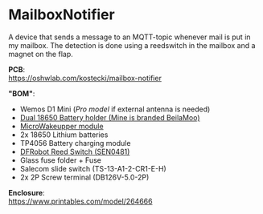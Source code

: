 # MailboxNotifier
A device that sends a message to an MQTT-topic whenever mail is put in my mailbox.
The detection is done using a reedswitch in the mailbox and a magnet on the flap.

**PCB**:    
https://oshwlab.com/kostecki/mailbox-notifier

**"BOM"**:
* Wemos D1 Mini (*Pro model* if external antenna is needed)
* [Dual 18650 Battery holder (Mine is branded BeilaMoo)](https://www.ebay.co.uk/itm/154912046181)
* [MicroWakeupper module](https://github.com/tstoegi/MicroWakeupper)
* 2x 18650 Lithium batteries
* TP4056 Battery charging module
* [DFRobot Reed Switch (SEN0481)](https://wiki.dfrobot.com/Magnetic_Switch_SKU_SEN0481)
* Glass fuse folder + Fuse
* Salecom slide switch (TS-13-A1-2-CR1-E-H)
* 2x 2P Screw terminal (DB126V-5.0-2P)

**Enclosure**:    
https://www.printables.com/model/264666
